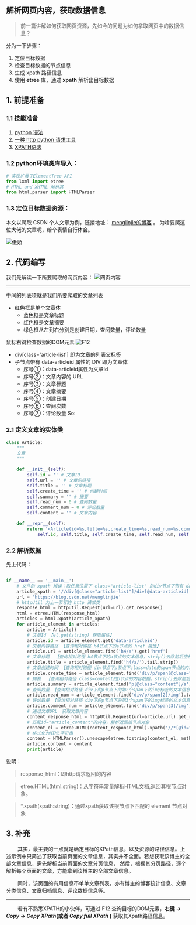 ## 解析网页内容，获取数据信息

> 前一篇讲解如何获取网页资源，先如今的问题为如何拿取网页中的数据信息？

分为一下步骤：
1. 定位目标数据
2. 检查目标数据的节点信息
3. 生成 xpath 路径信息
4. 使用 **etree** 库，通过 **xpath** 解析出目标数据

## 1. 前提准备

### 1.1 技能准备

1. [python 语法](https://www.runoob.com/python3/python3-tutorial.html)
2. [一种 http python 请求工具](https://blog.csdn.net/wenka_/article/details/106570160)
3. [XPATH语法](https://www.runoob.com/xpath/xpath-tutorial.html)

### 1.2 python环境类库导入：
```python
# 实现扩展了ElementTree API
from lxml import etree
# HTML and XHTML 解析其 
from html.parser import HTMLParser
```

### 1.3 定位目标数据资源：

本文以爬取 CSDN 个人文章为例，链接地址： [menglinjie的博客](https://blog.csdn.net/menglinjie) 。
为啥要爬这位大佬的文章呢，给个表情自行体会。

![傲娇](https://img-blog.csdnimg.cn/20200609135404692.jpg#pic_center)

## 2. 代码编写
我们先解读一下所要爬取的网页内容：
![网页内容](https://img-blog.csdnimg.cn/20200609134309511.png?x-oss-process=image/watermark,type_ZmFuZ3poZW5naGVpdGk,shadow_10,text_aHR0cHM6Ly9ibG9nLmNzZG4ubmV0L3dlbmthXw==,size_16,color_FFFFFF,t_70#pic_center)

---

中间的列表项就是我们所要爬取的文章列表
- 红色框是单个文章体
    - 蓝色框是文章标题
    - 红色框是文章摘要
    - 绿色框从左到右分别是创建日期，查阅数量，评论数量

鼠标右键检查数据的DOM元素
![F12](https://img-blog.csdnimg.cn/20200609140000108.png?x-oss-process=image/watermark,type_ZmFuZ3poZW5naGVpdGk,shadow_10,text_aHR0cHM6Ly9ibG9nLmNzZG4ubmV0L3dlbmthXw==,size_16,color_FFFFFF,t_70#pic_center)

- div[class='article-list'] 即为文章的列表父标签
- 子节点带有 data-articleid 属性的 DIV 即为文章体
    - 序号①：data-articleid属性为文章Id
    - 序号②：文章内容的 URL
    - 序号③：文章标题
    - 序号④：文章摘要
    - 序号⑤：创建日期
    - 序号⑥：查阅次数
    - 序号⑦：评论数量
So:
### 2.1 定义文章的实体类
```python
class Article:
    """
    文章
    """

    def __init__(self):
        self.id = '' # 文章ID
        self.url = '' # 文章的链接
        self.title = '' # 文章标题
        self.create_time = '' # 创建时间
        self.summary = '' # 摘要
        self.read_num = 0 # 查阅数量
        self.comment_num = 0 # 评论数量
        self.content = '' # 文章内容

    def __repr__(self):
        return '<Article(id=%s,title=%s,create_time=%s,read_num=%s,comment_num=%s,url=%s)>' % (
            self.id, self.title, self.create_time, self.read_num, self.comment_num, self.url)
```
### 2.2 解析数据
先上代码：

```python

if __name__ == '__main__':
    # 文件的 xpath 解读：取任意位置下 class="article-list" 的div节点下带有 data-articleid 属性的div节点。
    article_xpath = '//div[@class="article-list"]/div[@data-articleid]'
    url = 'https://blog.csdn.net/menglinjie'
    # httpUtil 为上一节写的 http 请求类
    response_html = httpUtil.Request(url=url).get_response()
    html = etree.HTML(response_html)
    articles = html.xpath(article_xpath)
    for article_element in articles:
        article = Article()
        # 文章Id 【el.get(string) 获取属性】
        article.id = article_element.get('data-articleid')
        # 文章内容路径 【查询相对路径 h4节点下的a节点的 href 属性】
        article.url = article_element.find('h4/a').get('href')
        # 文章标题  【查询相对路径 h4节点下的a节点的文本信息，strip()去除前后空格】
        article.title = article_element.find('h4/a/').tail.strip()
        # 文章创建时间 【查询相对路径 div节点下p节点下class=date的span节点的内容数据，strip()去除前后空格】
        article.create_time = article_element.find('div/p/span[@class="date"]').text.strip()
        # 摘要  【查询相对路径 class=content的p节点的内容数据，strip()去除前后空格】
        article.summary = article_element.find('p[@class="content"]/a').text.strip()
        # 查阅数量 【查询相对路径 div下的p节点下的第2个span下的img标签的文本信息，strip()去除前后空格】
        article.read_num = article_element.find('div/p/span[2]/img').tail.strip()
        # 评论数量 【查询相对路径 div下的p节点下的第3个span下的img标签的文本信息，strip()去除前后空格】
        article.comment_num = article_element.find('div/p/span[3]/img').tail.strip()
        # 通过文章URL　获取文章内容
        content_response_html = httpUtil.Request(url=article.url).get_response()
        # 匹配id="article_content"的内容，解析返回根节点对象
        content_el = etree.HTML(content_response_html).xpath('//*[@id="article_content"]')[0]
        # 格式化为HTML字符串
        content = HTMLParser().unescape(etree.tostring(content_el, method='html').decode())
        article.content = content
        print(article)
```

说明：
   > response_html：即http请求返回的内容

   > etree.HTML(html:string)：从字符串常量解析HTML文档,返回其根节点对象。

   > *.xpath(xpath:string)：通过xpath获取该根节点下匹配的 element 节点对象

## 3. 补充

&nbsp;&nbsp;&nbsp;&nbsp;&nbsp;&nbsp;&nbsp;&nbsp;其实，最主要的一点就是确定目标的XPath信息，以及资源的路径信息。上述示例中只简述了获取当前页面的文章信息，其实并不全面。若想获取该博主的全部文章信息，需先解析当前页面的文章分页信息，
然后，根据其分页路径，逐个解析每个页面的文章，方能拿到该博主的全部文章信息。

&nbsp;&nbsp;&nbsp;&nbsp;&nbsp;&nbsp;&nbsp;&nbsp;同时，该页面的有用信息不单单文章列表，亦有博主的博客统计信息、文章分类信息、文章归档信息、评论数据信息等。

--- 

&nbsp;&nbsp;&nbsp;&nbsp;&nbsp;&nbsp;&nbsp;&nbsp;若有不熟悉XPATH的小伙伴，可通过 F12 查询目标的DOM元素，**右键 -> _Copy_ -> _Copy XPath_(或者 *Copy full XPath* )** 获取其Xpath路径信息。